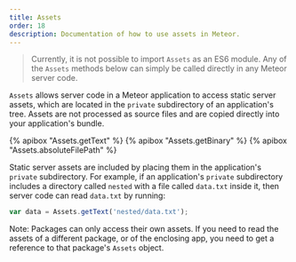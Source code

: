 ```yaml
---
title: Assets
order: 18
description: Documentation of how to use assets in Meteor.
---
```


> Currently, it is not possible to import `Assets` as an ES6 module.  Any of the `Assets` methods below can simply be called directly in any Meteor server code.

`Assets` allows server code in a Meteor application to access static server
assets, which are located in the `private` subdirectory of an application's
tree. Assets are not processed as source files and are copied directly
into your application's bundle.

{% apibox "Assets.getText" %}
{% apibox "Assets.getBinary" %}
{% apibox "Assets.absoluteFilePath" %}

Static server assets are included by placing them in the application's `private`
subdirectory. For example, if an application's `private` subdirectory includes a
directory called `nested` with a file called `data.txt` inside it, then server
code can read `data.txt` by running:

```js
var data = Assets.getText('nested/data.txt');
```

Note: Packages can only access their own assets. If you need to read the assets of a different package, or of the enclosing app, you need to get a reference to that package's `Assets` object.

